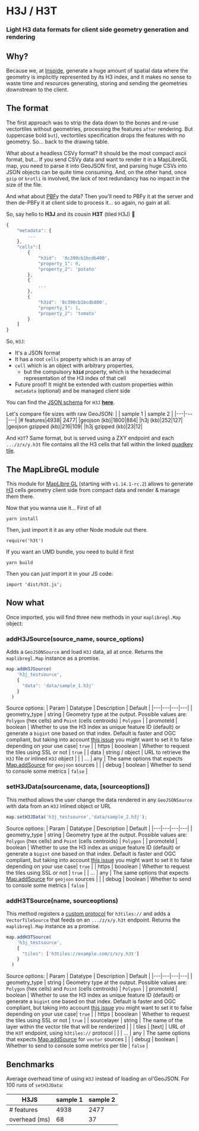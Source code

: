 # H3J / H3T
### Light H3 data formats for client side geometry generation and rendering



## Why?

Because we, at [Inspide](www.inspide.com), generate a huge amount of spatial data where the geometry is implicitly represented by its H3 index, and it makes no sense to waste time and resources generating, storing and sending the geometries downstream to the client.

## The format

The first approach was to strip the data down to the bones and re-use vectortiles without geometries, processing the features `after` rendering. But (uppercase bold `but`), vectortiles specification drops the features with no geometry. So... back to the drawing table.

What about a headless CSVy format? It should be the most compact ascii format, but... If you send CSVy data and want to render it in a MapLibreGL map, you need to parse it into GeoJSON first, and parsing huge CSVs into JSON objects can be quite time consuming. And, on the other hand, once `gzip` or `brotli` is involved, the lack of text redundancy has no impact in the size of the file.

And what about [PBF](https://developers.google.com/protocol-buffers)y the data? Then you'll need to PBFy it at the server and then de-PBFy it at client side to process it... so again, no gain at all.

So, say hello to **H3J** and its cousin **H3T** (tiled H3J) :wave:

```javascript
{
    "metadata": {
        ...
    },
    "cells":[
        {
        	"h3id":  '8c390cb1bcdb400',
            "property_1": 0,
            "property_2": 'potato'
        },
        {
            ...
        },
        {
        	"h3id": '8c390cb1bcdb800',
            "property_1": 1,
            "property_2": 'tomato'
        }
    ]
}
```

So, `H3J`:

* It's a JSON format
* It has a root `cells` property which is an array of
* `cell` which is an object with arbitrary properties, 
   * but the compulsory **`h3id`** property, which is the hexadecimal representation of the H3 index of that cell
* Future proof! It might be extended with custom properties within `metadata` (optional) and be managed client side 

You can find the [JSON schema](https://json-schema.org/) for `H3J` [**here**](h3j.schema.json).

Let's compare file sizes with raw GeoJSON:
|  | sample 1 | sample 2 |
|---|---|---|
|# features|4938| 2477|
|geojson (kb)|1800|884|
|h3j (kb)|252|127|
|geojson gzipped (kb)|216|109|
|h3j gzipped (kb)|23|12|

And `H3T`? Same format, but is served using a ZXY endpoint and each `.../z/x/y.h3t` file contains all the H3 cells that fall within the linked [quadkey tile](https://docs.microsoft.com/en-us/bingmaps/articles/bing-maps-tile-system).

## The MapLibreGL module

This module for [MapLibre GL](https://github.com/MapLibre/maplibre-gl-js) (starting with `v1.14.1-rc.2`) allows to generate [H3](https://h3geo.org/) cells geometry client side from compact data and render & manage them there.

Now that you wanna use it... First of all

`yarn install`

Then, just import it it as any other Node module out there.

`require('h3t')`

If you want an UMD bundle, you need to build it first

`yarn build`

Then you can just import it in your JS code:

`import 'dist/h3t.js';`

## Now what

Once imported, you will find three new methods in your `maplibregl.Map` object: 

### addH3JSource(source_name, source_options)

Adds a `GeoJSONSource` and load `H3J` data, all at once. Returns the `maplibregl.Map`  instance as a promise.
```javascript
map.addH3JSource(
    'h3j_testsource',
    {
      "data": 'data/sample_1.h3j'
    }
  )
```
Source options:
| Param | Datatype |  Description | Default |
|---|---|---|---|
| geometry_type | string | Geometry type at the output. Possible values are: `Polygon` (hex cells) and `Point` (cells centroids) | `Polygon` |
| promoteId | boolean | Whether to use the H3 index as unique feature ID (default) or generate a `bigint` one based on that index. Default is faster and OGC compliant, but taking into account [this issue](https://github.com/mapbox/mapbox-gl-js/issues/10257) you might want to set it to false depending on your use case| `true` |
| https | booolean | Whether to request the tiles using SSL or not | `true` |
| data | string / object | URL to retrieve the `H3J` file or inlined `H3J` object |  |
| ... | any | The same options that expects [Map.addSource](https://maplibre.org/maplibre-gl-js-docs/api/sources/#geojsonsource) for `geojson` sources |  |
| debug | boolean | Whether to send to console some metrics | `false` |

### setH3JData(sourcename, data, [sourceoptions])

This method allows the user change the data rendered in any `GeoJSONSource` with data from an `H3J` inlined object or URL

```javascript
map.setH3JData('h3j_testsource','data/sample_2.h3j');
```
Source options:
| Param | Datatype |  Description | Default |
|---|---|---|---|
| geometry_type | string | Geometry type at the output. Possible values are: `Polygon` (hex cells) and `Point` (cells centroids) | `Polygon` |
| promoteId | boolean | Whether to use the H3 index as unique feature ID (default) or generate a `bigint` one based on that index. Default is faster and OGC compliant, but taking into account [this issue](https://github.com/mapbox/mapbox-gl-js/issues/10257) you might want to set it to false depending on your use case| `true` |
| https | booolean | Whether to request the tiles using SSL or not | `true` |
| ... | any | The same options that expects [Map.addSource](https://maplibre.org/maplibre-gl-js-docs/api/sources/#geojsonsource) for `geojson` sources |  |
| debug | boolean | Whether to send to console some metrics | `false` |


### addH3TSource(name, sourceoptions)

This method registers a [custom protocol](https://github.com/maplibre/maplibre-gl-js/pull/30) for `h3tiles://`  and adds a `VectorTileSource` that feeds on an `.../z/x/y.h3t` endpoint. Returns the `maplibregl.Map`  instance as a promise.

```javascript
map.addH3TSource(
    'h3j_testsource',
    {
      "tiles": ['h3tiles://example.com/z/x/y.h3t']
    }
  )
```

Source options:
| Param | Datatype |  Description | Default |
|---|---|---|---|
| geometry_type | string | Geometry type at the output. Possible values are: `Polygon` (hex cells) and `Point` (cells centroids) | `Polygon` |
| promoteId | boolean | Whether to use the H3 index as unique feature ID (default) or generate a `bigint` one based on that index. Default is faster and OGC compliant, but taking into account [this issue](https://github.com/mapbox/mapbox-gl-js/issues/10257) you might want to set it to false depending on your use case| `true` |
| https | booolean | Whether to request the tiles using SSL or not | `true` |
| sourcelayer | string | The name of the layer within the vector tile that will be renderized |  |
| tiles | [text] | URL of the `H3T` endpoint, using `h3tiles://` protocol | |
| ... | any | The same options that expects [Map.addSource](https://maplibre.org/maplibre-gl-js-docs/api/map/#map#addsource) for `vector` sources |  |
| debug | boolean | Whether to send to console some metrics per tile | `false` |

## Benchmarks

Average overhead time of using `H3J` instead of loading an ol'GeoJSON. For 100 runs of `setH3JData`:


| H3JS | sample 1 | sample 2 |
|---|---|---|
|# features|4938| 2477|
|overhead (ms)|68|37|

